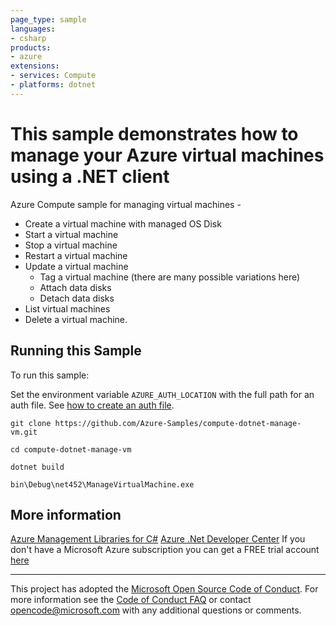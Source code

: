 ```yaml
---
page_type: sample
languages:
- csharp
products:
- azure
extensions:
- services: Compute
- platforms: dotnet
---
```


# This sample demonstrates how to manage your Azure virtual machines using a .NET client #

 Azure Compute sample for managing virtual machines -
  - Create a virtual machine with managed OS Disk
  - Start a virtual machine
  - Stop a virtual machine
  - Restart a virtual machine
  - Update a virtual machine
    - Tag a virtual machine (there are many possible variations here)
    - Attach data disks
    - Detach data disks
  - List virtual machines
  - Delete a virtual machine.


## Running this Sample ##

To run this sample:

Set the environment variable `AZURE_AUTH_LOCATION` with the full path for an auth file. See [how to create an auth file](https://github.com/Azure/azure-libraries-for-net/blob/master/AUTH.md).

    git clone https://github.com/Azure-Samples/compute-dotnet-manage-vm.git

    cd compute-dotnet-manage-vm

    dotnet build

    bin\Debug\net452\ManageVirtualMachine.exe

## More information ##

[Azure Management Libraries for C#](https://github.com/Azure/azure-sdk-for-net/tree/Fluent)
[Azure .Net Developer Center](https://azure.microsoft.com/en-us/develop/net/)
If you don't have a Microsoft Azure subscription you can get a FREE trial account [here](http://go.microsoft.com/fwlink/?LinkId=330212)

---

This project has adopted the [Microsoft Open Source Code of Conduct](https://opensource.microsoft.com/codeofconduct/). For more information see the [Code of Conduct FAQ](https://opensource.microsoft.com/codeofconduct/faq/) or contact [opencode@microsoft.com](mailto:opencode@microsoft.com) with any additional questions or comments.